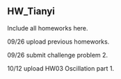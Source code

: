 ## HW_Tianyi

Include all homeworks here.


09/26 upload previous homeworks.

09/26 submit challenge problem 2.

10/12 upload HW03 Oscillation part 1.
